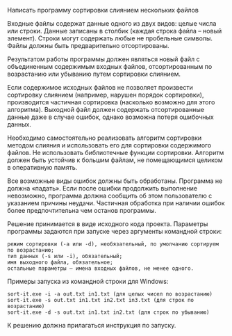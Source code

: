 Написать программу сортировки слиянием нескольких файлов

Входные файлы содержат данные одного из двух видов: целые числа или строки. Данные записаны в столбик (каждая строка файла – новый элемент). Строки могут содержать любые не пробельные символы. Файлы должны быть предварительно отсортированы.

Результатом работы программы должен являться новый файл с объединенным содержимым входных файлов, отсортированным по возрастанию или убыванию путем сортировки слиянием.

Если содержимое исходных файлов не позволяет произвести сортировку слиянием (например, нарушен порядок сортировки), производится частичная сортировка (насколько возможно для этого алгоритма). Выходной файл должен содержать отсортированные данные даже в случае ошибок, однако возможна потеря ошибочных данных.

Необходимо самостоятельно реализовать алгоритм сортировки методом слияния и использовать его для сортировки содержимого файлов. Не использовать библиотечные функции сортировки. Алгоритм должен быть устойчив к большим файлам, не помещающимся целиком в оперативную память.

Все возможные виды ошибок должны быть обработаны. Программа не должна «падать». Если после ошибки продолжить выполнение невозможно, программа должна сообщить об этом пользователю с указанием причины неудачи. Частичная обработка при наличии ошибок более предпочтительна чем останов программы.

Решение принимается в виде исходного кода проекта.
Параметры программы задаются при запуске через аргументы командной строки:

    режим сортировки (-a или -d), необязательный, по умолчанию сортируем по возрастанию;
    тип данных (-s или -i), обязательный;
    имя выходного файла, обязательное;
    остальные параметры – имена входных файлов, не менее одного.

Примеры запуска из командной строки для Windows:

    sort-it.exe -i -a out.txt in1.txt (для целых чисел по возрастанию)
    sort-it.exe -s out.txt in1.txt in2.txt in3.txt (для строк по возрастанию)
    sort-it.exe -d -s out.txt in1.txt in2.txt (для строк по убыванию)

К решению должна прилагаться инструкция по запуску.
